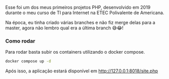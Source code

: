 Esse foi um dos meus primeiros projetos PHP, desenvolvido em 2019 durante o meu curso de TI para Internet na ETEC Polivalente de Americana.

Na época, eu tinha criado várias branches e não fiz merge delas para a master, agora não lembro qual era a última branch 😅😂!

### Como rodar

Para rodar basta subir os containers utilizando o docker compose.

```bash
docker compose up -d
```

Após isso, a aplicação estará disponível em http://127.0.0.1:8018/site.php

